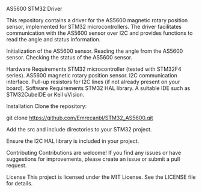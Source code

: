 AS5600 STM32 Driver

This repository contains a driver for the AS5600 magnetic rotary position sensor, implemented for STM32 microcontrollers. The driver facilitates communication with the AS5600 sensor over I2C and provides functions to read the angle and status information.

Initialization of the AS5600 sensor.
Reading the angle from the AS5600 sensor.
Checking the status of the AS5600 sensor.

Hardware Requirements
STM32 microcontroller (tested with STM32F4 series).
AS5600 magnetic rotary position sensor.
I2C communication interface.
Pull-up resistors for I2C lines (if not already present on your board).
Software Requirements
STM32 HAL library.
A suitable IDE such as STM32CubeIDE or Keil uVision.

Installation
Clone the repository:

git clone https://github.com/Emrecanbl/STM32_AS5600.git

Add the src and include directories to your STM32 project.

Ensure the I2C HAL library is included in your project.

Contributing
Contributions are welcome! If you find any issues or have suggestions for improvements, please create an issue or submit a pull request.

License
This project is licensed under the MIT License. See the LICENSE file for details.
